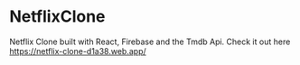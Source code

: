 # NetflixClone
Netflix Clone built with React, Firebase and the Tmdb Api.
Check it out here https://netflix-clone-d1a38.web.app/
